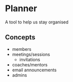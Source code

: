 # Planner

A tool to help us stay organised

Concepts
-----
* members
* meetings/sessions
  * invitations
* coaches/mentors
* email announcements
* admins
